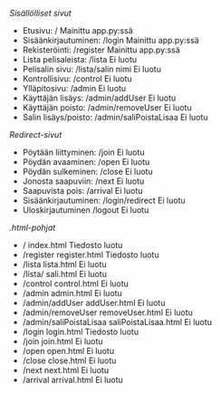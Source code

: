 *Sisällölliset sivut*

 - Etusivu:		/				Mainittu app.py:ssä
 - Sisäänkirjautuminen:	/login				Mainittu app.py:ssä
 - Rekisteröinti:	/register			Mainittu app.py:ssä
 - Lista pelisaleista:	/lista				Ei luotu
 - Pelisalin sivu:	/lista/salin nimi		Ei luotu
 - Kontrollisivu:	/control			Ei luotu
 - Ylläpitosivu:	/admin				Ei luotu
 - Käyttäjän lisäys:	/admin/addUser			Ei luotu
 - Käyttäjän poisto:	/admin/removeUser		Ei luotu
 - Salin lisäys/poisto:	/admin/saliPoistaLisaa		Ei luotu

*Redirect-sivut*

 - Pöytään liittyminen:	/join				Ei luotu
 - Pöydän avaaminen:	/open				Ei luotu
 - Pöydän sulkeminen:	/close				Ei luotu
 - Jonosta saapuviin:	/next				Ei luotu
 - Saapuvista pois:	/arrival			Ei luotu
 - Sisäänkirjautuminen:	/login/redirect			Ei luotu
 - Uloskirjautuminen    /logout                         Ei luotu

*.html-pohjat*

 - /			index.html                      Tiedosto luotu
 - /register		register.html                   Tiedosto luotu
 - /lista		lista.html                      Ei luotu
 - /lista/<salin nimi>	sali.html                       Ei luotu
 - /control		control.html                    Ei luotu
 - /admin		admin.html                      Ei luotu
 - /admin/addUser	addUser.html                    Ei luotu
 - /admin/removeUser	removeUser.html			Ei luotu
 - /admin/saliPoistaLisaa	saliPoistaLisaa.html		Ei luotu
 - /login			login.html			Tiedosto luotu
 - /join			join.html			Ei luotu
 - /open			open.html			Ei luotu
 - /close			close.html			Ei luotu
 - /next			next.html			Ei luotu
 - /arrival		arrival.html			Ei luotu
